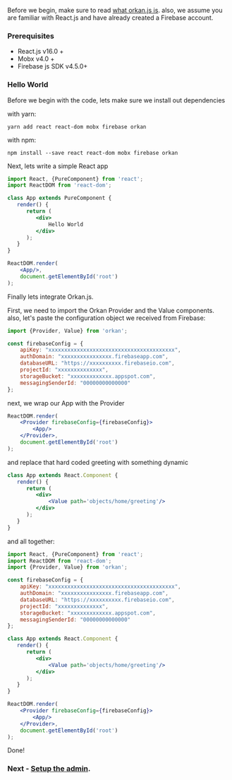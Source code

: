 Before we begin, make sure to read [what orkan.js is](docs/what-is-orkan).
also, we assume you are familiar with React.js and have already created a Firebase account.

### Prerequisites
- React.js v16.0 +
- Mobx v4.0 +
- Firebase js SDK v4.5.0+



### Hello World
Before we begin with the code, lets make sure we install out dependencies

with yarn:
```
yarn add react react-dom mobx firebase orkan 
```

with npm:
```
npm install --save react react-dom mobx firebase orkan 
```


Next, lets write a simple React app
```jsx
import React, {PureComponent} from 'react';
import ReactDOM from 'react-dom';

class App extends PureComponent {
   render() {
	  return (
		 <div>
			 Hello World
		 </div>
	  );
   }
}

ReactDOM.render(
	<App/>,
	document.getElementById('root')
);
```

Finally lets integrate Orkan.js.

First, we need to import the Orkan Provider and the Value components. 
also, let's paste the configuration object we received from Firebase:
```jsx
import {Provider, Value} from 'orkan';

const firebaseConfig = {
	apiKey: "xxxxxxxxxxxxxxxxxxxxxxxxxxxxxxxxxxxxxxxx",
	authDomain: "xxxxxxxxxxxxxxxx.firebaseapp.com",
	databaseURL: "https://xxxxxxxxxx.firebaseio.com",
	projectId: "xxxxxxxxxxxxxx",
	storageBucket: "xxxxxxxxxxxxx.appspot.com",
	messagingSenderId: "00000000000000"
};
````

next, we wrap our App with the Provider
```jsx
ReactDOM.render(
	<Provider firebaseConfig={firebaseConfig}>
		<App/>
	</Provider>,
	document.getElementById('root')
);
``` 

and replace that hard coded greeting with something dynamic
```jsx
class App extends React.Component {
   render() {
	  return (
		 <div>
			 <Value path='objects/home/greeting'/>
		 </div>
	  );
   }
}
```


and all together:
```jsx
import React, {PureComponent} from 'react';
import ReactDOM from 'react-dom';
import {Provider, Value} from 'orkan';

const firebaseConfig = {
	apiKey: "xxxxxxxxxxxxxxxxxxxxxxxxxxxxxxxxxxxxxxxx",
	authDomain: "xxxxxxxxxxxxxxxx.firebaseapp.com",
	databaseURL: "https://xxxxxxxxxx.firebaseio.com",
	projectId: "xxxxxxxxxxxxxx",
	storageBucket: "xxxxxxxxxxxxx.appspot.com",
	messagingSenderId: "00000000000000"
};

class App extends React.Component {
   render() {
	  return (
		 <div>
			 <Value path='objects/home/greeting'/>
		 </div>
	  );
   }
}

ReactDOM.render(
	<Provider firebaseConfig={firebaseConfig}>
		<App/>
	</Provider>,
	document.getElementById('root')
);

```

Done!

### Next - [Setup the admin](docs/admin-setup).
